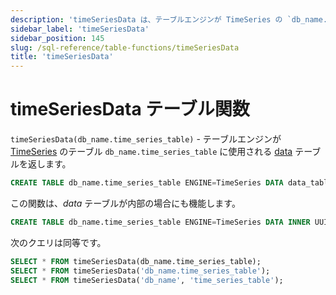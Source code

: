 ```yaml
---
description: 'timeSeriesData は、テーブルエンジンが TimeSeries の `db_name.time_series_table` に使用されるデータテーブルを返します。'
sidebar_label: 'timeSeriesData'
sidebar_position: 145
slug: /sql-reference/table-functions/timeSeriesData
title: 'timeSeriesData'
---
```



# timeSeriesData テーブル関数

`timeSeriesData(db_name.time_series_table)` - テーブルエンジンが [TimeSeries](../../engines/table-engines/integrations/time-series.md) のテーブル `db_name.time_series_table` に使用される [data](../../engines/table-engines/integrations/time-series.md#data-table) テーブルを返します。

```sql
CREATE TABLE db_name.time_series_table ENGINE=TimeSeries DATA data_table
```

この関数は、_data_ テーブルが内部の場合にも機能します。

```sql
CREATE TABLE db_name.time_series_table ENGINE=TimeSeries DATA INNER UUID '01234567-89ab-cdef-0123-456789abcdef'
```

次のクエリは同等です。

```sql
SELECT * FROM timeSeriesData(db_name.time_series_table);
SELECT * FROM timeSeriesData('db_name.time_series_table');
SELECT * FROM timeSeriesData('db_name', 'time_series_table');
```
